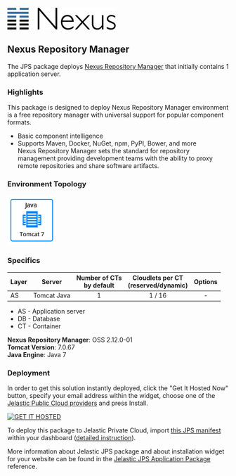 [![Nexus Repository Manager](images/logo-nexus.png)](../../../nexus)

## Nexus Repository Manager

The JPS package deploys [Nexus Repository Manager](http://www.sonatype.org/) that initially contains 1 application server. 

### Highlights
This package is designed to deploy Nexus Repository Manager environment is a free repository manager with universal support for popular component formats.
  -  Basic component intelligence
  -  Supports Maven, Docker, NuGet, npm, PyPI, Bower, and more<br />
Nexus Repository Manager sets the standard for repository management providing development teams with the ability to proxy remote repositories and share software artifacts.


### Environment Topology

![nexus-environment-topology](images/nexus-environment-topology.png)

### Specifics

Layer                |     Server    | Number of CTs <br/> by default | Cloudlets per CT <br/> (reserved/dynamic) | Options
-------------------- | --------------| :----------------------------: | :---------------------------------------: | :-----:
AS                   | Tomcat Java |       1                        |           1 / 16                          | -

* AS - Application server 
* DB - Database 
* CT - Container

**Nexus Repository Manager**: OSS 2.12.0-01<br/>
**Tomcat Version**: 7.0.67<br/>
**Java Engine**: Java 7

### Deployment

In order to get this solution instantly deployed, click the "Get It Hosted Now" button, specify your email address within the widget, choose one of the [Jelastic Public Cloud providers](https://jelastic.cloud) and press Install.

[![GET IT HOSTED](https://raw.githubusercontent.com/jelastic-jps/jpswiki/master/images/getithosted.png)](https://jelastic.com/install-application/?manifest=https%3A%2F%2Fgithub.com%2Fjelastic-jps%2Fnexus%2Fraw%2Fmaster%2Fmanifest.jps)

To deploy this package to Jelastic Private Cloud, import [this JPS manifest](../../raw/master/manifest.jps) within your dashboard ([detailed instruction](https://docs.jelastic.com/environment-export-import#import)).

More information about Jelastic JPS package and about installation widget for your website can be found in the [Jelastic JPS Application Package](https://github.com/jelastic-jps/jpswiki/wiki/Jelastic-JPS-Application-Package) reference.
